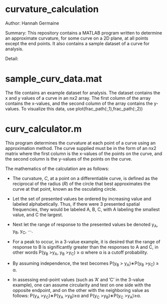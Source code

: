 # curvature_calculation

Author: Hannah Germaine

Summary: This repository contains a MATLAB program written to determine an approximate curvature, for some curve on a 2D plane, at all points except the end points. It also contains a sample dataset of a curve for analysis.

Detail:

# sample_curv_data.mat

The file contains an example dataset for analysis. The dataset contains the x and y values of a curve in an nx2 array. The first column of the array contains the x-values, and the second column of the array contains the y-values. To visualize this data, use plot(frac_path(:,1),frac_path(:,2))

# curv_calculator.m

This program determines the curvature at each point of a curve using an approximation method. The curve supplied must be in the form of an nx2 matrix where the first column is the x-values of the points on the curve, and the second column is the y-values of the points on the curve.

The mathematics of the calculation are as follows:
* The curvature, $C$, at a point on a differentiable curve, is defined as the reciprocal of the radius ($R$) of the circle that best approximates the curve at that point, known as the osculating circle.



* Let the set of presented values be ordered by increasing value and labeled alphabetically. Thus, if there were 3 presented spatial frequencies, they would be labeled A, B, C, with A labeling the smallest value, and C the largest. 
* Next let the range of response to the presented values be denoted y<sub>A</sub>, y<sub>B</sub>, y<sub>C</sub>, ···. 
* For a peak to occur, in a 3-value example, it is desired that the range of response to B is significantly greater than the responses to A and C, in other words
P(y<sub>B</sub> >y<sub>A</sub>, y<sub>B</sub> >y<sub>C</sub>) ≥ α where α is a cutoff probability.
* By assuming independence, the test becomes P(y<sub>B</sub> > y<sub>A</sub>)∗P(y<sub>B</sub> >y<sub>C</sub>) ≥ α.
* In assessing end-point values (such as ’A’ and ’C’ in the 3-value example), one can assume circularity and test on one side with the opposite endpoint, and on the other with the neighboring value as follows: P(y<sub>A</sub> >y<sub>C</sub>)∗P(y<sub>A</sub> >y<sub>B</sub>)≥α and P(y<sub>C</sub> >y<sub>B</sub>)∗P(y<sub>C</sub> >y<sub>A</sub>)≥α. 
